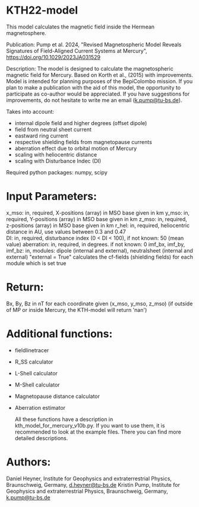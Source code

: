 # KTH22-model

This model calculates the magnetic field inside the Hermean magnetosphere. 

Publication: Pump et al. 2024, "Revised Magnetospheric Model Reveals Signatures of
Field-Aligned Current Systems at Mercury",  https://doi.org/10.1029/2023JA031529

Description:
The model is designed to calculate the magnetospheric magnetic field for Mercury. 
Based on Korth et al., (2015) with  improvements.
Model is intended for planning purposes of the BepiColombo mission. 
If you plan to make a publication with the aid of this model, the opportunity to participate as co-author
would be appreciated. 
If you have suggestions for improvements, do not hesitate to write me an email (k.pump@tu-bs.de).
     
Takes into account:
- internal dipole field and higher degrees (offset dipole) 
- field from neutral sheet current
- eastward ring current 
- respective shielding fields from magnetopause currents
- aberration effect due to orbital motion of Mercury
- scaling with heliocentric distance
- scaling with Disturbance Indec (DI)


Required python packages: numpy, scipy

# Input Parameters:
x_mso: in, required, X-positions (array) in MSO base given in km
y_mso: in, required, Y-positions (array) in MSO base given in km
z_mso: in, required, z-positions (array) in MSO base given in km
r_hel: in, required, heliocentric distance in AU, use values between 0.3 and 0.47  
DI: in, required, disturbance index (0 < DI < 100), if not known:  50 (mean value) 
aberration: in, required, in degrees. if not known: 0 
imf_bx, imf_by, imf_bz: in, 
modules: dipole (internal and external), neutralsheet (internal and external)
"external = True" calculates the cf-fields (shielding fields) for each module which is set true
 
# Return: 
 Bx, By, Bz in nT for each coordinate given (x_mso, y_mso, z_mso)
(if outside of MP or inside Mercury, the KTH-model will return 'nan')

# Additional functions: 
- fieldlinetracer
- R_SS calculator
- L-Shell calculator
- M-Shell calculator
- Magnetopause distance calculator
- Aberration estimator

  All these functions have a description in kth_model_for_mercury_v10b.py.
  If you want to use them, it is recommended to look at the example files.
  There you can find more detailed descriptions. 
   

      
# Authors:
Daniel Heyner, Institute for Geophysics and extraterrestrial Physics, Braunschweig, Germany, d.heyner@tu-bs.de
Kristin Pump, Institute for Geophysics and extraterrestrial Physics, Braunschweig, Germany, k.pump@tu-bs.de

